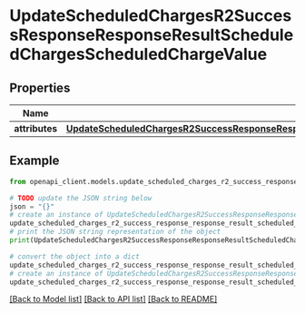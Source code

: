 # UpdateScheduledChargesR2SuccessResponseResponseResultScheduledChargesScheduledChargeValue


## Properties

Name | Type | Description | Notes
------------ | ------------- | ------------- | -------------
**attributes** | [**UpdateScheduledChargesR2SuccessResponseResponseResultScheduledChargesScheduledChargeValueAttributes**](UpdateScheduledChargesR2SuccessResponseResponseResultScheduledChargesScheduledChargeValueAttributes.md) |  | 

## Example

```python
from openapi_client.models.update_scheduled_charges_r2_success_response_response_result_scheduled_charges_scheduled_charge_value import UpdateScheduledChargesR2SuccessResponseResponseResultScheduledChargesScheduledChargeValue

# TODO update the JSON string below
json = "{}"
# create an instance of UpdateScheduledChargesR2SuccessResponseResponseResultScheduledChargesScheduledChargeValue from a JSON string
update_scheduled_charges_r2_success_response_response_result_scheduled_charges_scheduled_charge_value_instance = UpdateScheduledChargesR2SuccessResponseResponseResultScheduledChargesScheduledChargeValue.from_json(json)
# print the JSON string representation of the object
print(UpdateScheduledChargesR2SuccessResponseResponseResultScheduledChargesScheduledChargeValue.to_json())

# convert the object into a dict
update_scheduled_charges_r2_success_response_response_result_scheduled_charges_scheduled_charge_value_dict = update_scheduled_charges_r2_success_response_response_result_scheduled_charges_scheduled_charge_value_instance.to_dict()
# create an instance of UpdateScheduledChargesR2SuccessResponseResponseResultScheduledChargesScheduledChargeValue from a dict
update_scheduled_charges_r2_success_response_response_result_scheduled_charges_scheduled_charge_value_from_dict = UpdateScheduledChargesR2SuccessResponseResponseResultScheduledChargesScheduledChargeValue.from_dict(update_scheduled_charges_r2_success_response_response_result_scheduled_charges_scheduled_charge_value_dict)
```
[[Back to Model list]](../README.md#documentation-for-models) [[Back to API list]](../README.md#documentation-for-api-endpoints) [[Back to README]](../README.md)


